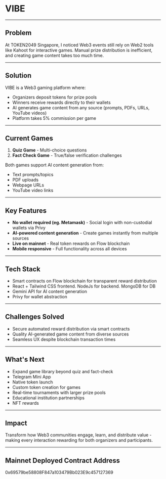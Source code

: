 # VIBE

---

## Problem

At TOKEN2049 Singapore, I noticed Web3 events still rely on Web2 tools like Kahoot for interactive games. Manual prize distribution is inefficient, and creating game content takes too much time.

---

## Solution

VIBE is a Web3 gaming platform where:

- Organizers deposit tokens for prize pools
- Winners receive rewards directly to their wallets
- AI generates game content from any source (prompts, PDFs, URLs, YouTube videos)
- Platform takes 5% commission per game

---

## Current Games

1. **Quiz Game** - Multi-choice questions
2. **Fact Check Game** - True/false verification challenges

Both games support AI content generation from:

- Text prompts/topics
- PDF uploads
- Webpage URLs
- YouTube video links

---

## Key Features

- **No wallet required (eg. Metamask)** - Social login with non-custodial wallets via Privy
- **AI-powered content generation** - Create games instantly from multiple sources
- **Live on mainnet** - Real token rewards on Flow blockchain
- **Mobile responsive** - Full functionality across all devices

---

## Tech Stack

- Smart contracts on Flow blockchain for transparent reward distribution
- React + Tailwind CSS frontend. NodeJs for backend. MongoDB for DB
- Gemini API for AI content generation
- Privy for wallet abstraction

---

## Challenges Solved

- Secure automated reward distribution via smart contracts
- Quality AI-generated game content from diverse sources
- Seamless UX despite blockchain transaction times

---

## What's Next

- Expand game library beyond quiz and fact-check
- Telegram Mini App
- Native token launch
- Custom token creation for games
- Real-time tournaments with larger prize pools
- Educational institution partnerships
- NFT rewards

---

## Impact

Transform how Web3 communities engage, learn, and distribute value - making every interaction rewarding for both organizers and participants.

---

## Mainnet Deployed Contract Address

0x69579be58808F847a103479Bb023E9c457127369